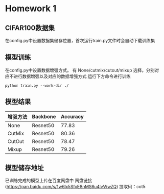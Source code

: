 # Homework 1
## CIFAR100数据集
在config.py中设置数据集储存位置，首次运行train.py文件时会自动下载训练集

## 模型训练
在config.py中设置数据增强方式。
有 None/cutmix/cutout/mixup 选择，分别对应不进行数据增强以及对应的数据增强方式
运行下方命令进行训练
```
python train.py --work-dir ./
```

## 模型结果
 增强方法  | Backbone  | Accuracy
 ---- | ----- | ------  
 None  | Resnet50 | 77.83 
 CutMix  | Resnet50 | 80.36  
 CutOut  | Resnet50 | 78.47  
 Mixup  | Resnet50 | 79.26  

## 模型储存地址
已训练完成的模型上传在百度网盘中
网盘链接(https://pan.baidu.com/s/1w6lx5SfxE8nMS6u4IvWwZQ)
提取码：cot5

